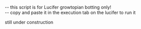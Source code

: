 -- this script is for Lucifer growtopian botting only!                   
-- copy and paste it in the execution tab on the lucifer to run it

still under construction
